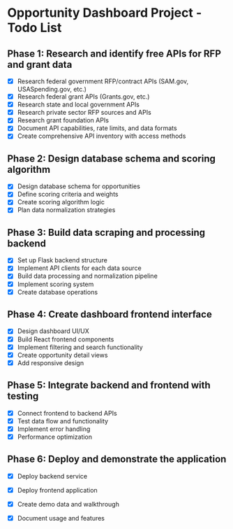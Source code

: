 # Opportunity Dashboard Project - Todo List

## Phase 1: Research and identify free APIs for RFP and grant data
- [x] Research federal government RFP/contract APIs (SAM.gov, USASpending.gov, etc.)
- [x] Research federal grant APIs (Grants.gov, etc.)
- [x] Research state and local government APIs
- [x] Research private sector RFP sources and APIs
- [x] Research grant foundation APIs
- [x] Document API capabilities, rate limits, and data formats
- [x] Create comprehensive API inventory with access methods

## Phase 2: Design database schema and scoring algorithm
- [x] Design database schema for opportunities
- [x] Define scoring criteria and weights
- [x] Create scoring algorithm logic
- [x] Plan data normalization strategies

## Phase 3: Build data scraping and processing backend
- [x] Set up Flask backend structure
- [x] Implement API clients for each data source
- [x] Build data processing and normalization pipeline
- [x] Implement scoring system
- [x] Create database operations

## Phase 4: Create dashboard frontend interface
- [x] Design dashboard UI/UX
- [x] Build React frontend components
- [x] Implement filtering and search functionality
- [x] Create opportunity detail views
- [x] Add responsive design

## Phase 5: Integrate backend and frontend with testing
- [x] Connect frontend to backend APIs
- [x] Test data flow and functionality
- [x] Implement error handling
- [x] Performance optimization

## Phase 6: Deploy and demonstrate the application
- [x] Deploy backend service
- [x] Deploy frontend application
- [x] Create demo data and walkthrough
- [x] Document usage and features

